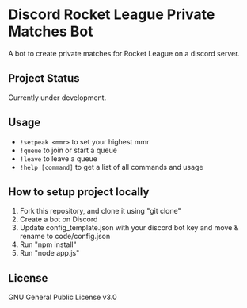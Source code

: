 # Discord Rocket League Private Matches Bot
A bot to create private matches for Rocket League on a discord server.

## Project Status
Currently under development.

## Usage
- `!setpeak <mmr>` to set your highest mmr
- `!queue` to join or start a queue
- `!leave` to leave a queue
- `!help [command]` to get a list of all commands and usage

## How to setup project locally
1. Fork this repository, and clone it using "git clone"
2. Create a bot on Discord
3. Update config_template.json with your discord bot key and move & rename to code/config.json
4. Run "npm install"
5. Run "node app.js"

## License
GNU General Public License v3.0
